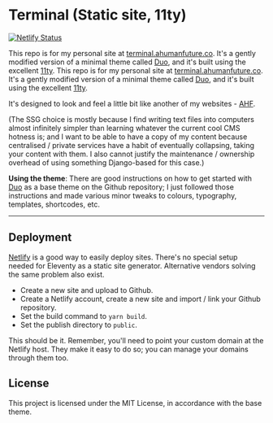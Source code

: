 # Terminal (Static site, 11ty)

[![Netlify Status](https://api.netlify.com/api/v1/badges/7a307170-2fd5-4a8f-a232-589f8510f668/deploy-status)](https://app.netlify.com/sites/terminal-ahumanfuture/deploys)

This repo is for my personal site at [terminal.ahumanfuture.co](https://terminal.ahumanfuture.co).
It's a gently modified version of a minimal theme called
[Duo](https://github.com/yinkakun/eleventy-duo), and it's built using the excellent
[11ty](https://www.11ty.dev). This repo is for my personal site at
[terminal.ahumanfuture.co](https://ahumanfuture.co). It's a gently modified version of a minimal
theme called [Duo](https://github.com/yinkakun/eleventy-duo), and it's built using the excellent
[11ty](https://www.11ty.dev).

It's designed to look and feel a little bit like another of my websites -
[AHF](https://ahumanfuture.co).

(The SSG choice is mostly because I find writing text files into computers almost infinitely simpler
than learning whatever the current cool CMS hotness is; and I want to be able to have a copy of my
content because centralised / private services have a habit of eventually collapsing, taking your
content with them. I also cannot justify the maintenance / ownership overhead of using something
Django-based for this case.)

**Using the theme**: There are good instructions on how to get started with
[Duo](https://github.com/yinkakun/eleventy-duo) as a base theme on the Github repository; I just
followed those instructions and made various minor tweaks to colours, typography, templates,
shortcodes, etc.

---

## Deployment

[Netlify](https://netlify.com) is a good way to easily deploy sites. There's no special setup needed
for Eleventy as a static site generator. Alternative vendors solving the same problem also exist.

- Create a new site and upload to Github.
- Create a Netlify account, create a new site and import / link your Github repository.
- Set the build command to `yarn build`.
- Set the publish directory to `public`.

This should be it. Remember, you'll need to point your custom domain at the Netlify host. They make
it easy to do so; you can manage your domains through them too.

## License

This project is licensed under the MIT License, in accordance with the base theme.
